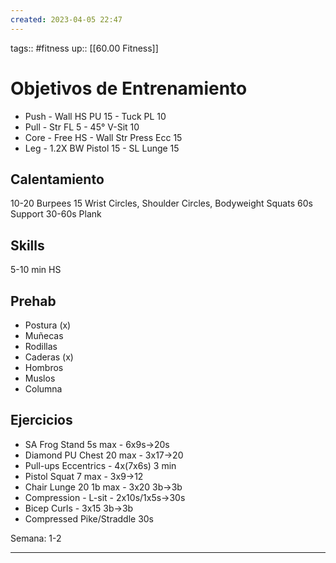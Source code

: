 ```yaml
---
created: 2023-04-05 22:47
---
```

tags:: #fitness
up:: [[60.00 Fitness]]
# Objetivos de Entrenamiento
- Push - Wall HS PU 15 - Tuck PL 10
- Pull - Str FL 5 - 45° V-Sit 10
- Core - Free HS - Wall Str Press Ecc 15
- Leg - 1.2X BW Pistol 15 - SL Lunge 15

## Calentamiento
10-20 Burpees
15 Wrist Circles, Shoulder Circles, Bodyweight Squats
60s Support
30-60s Plank

## Skills
5-10 min HS

## Prehab
- Postura (x)
- Muñecas
- Rodillas
- Caderas (x)
- Hombros
- Muslos 
- Columna

## Ejercicios
- SA Frog Stand 5s max - 6x9s->20s
- Diamond PU Chest 20 max - 3x17->20
- Pull-ups Eccentrics - 4x(7x6s) 3 min
- Pistol Squat 7 max - 3x9->12
- Chair Lunge  20 1b max - 3x20 3b->3b
- Compression - L-sit - 2x10s/1x5s->30s
- Bicep Curls - 3x15 3b->3b
- Compressed Pike/Straddle 30s

Semana: 1-2
___
 
